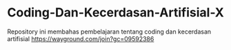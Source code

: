 # Coding-Dan-Kecerdasan-Artifisial-X
Repository ini membahas pembelajaran tentang coding dan kecerdasan artifisial
https://wayground.com/join?gc=09592386
